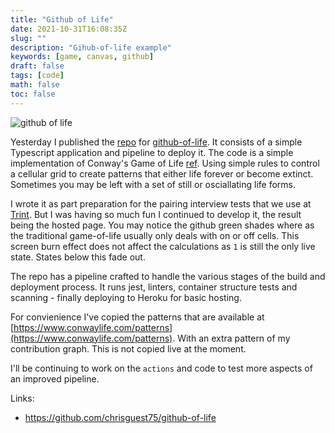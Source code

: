 ```yaml
---
title: "Github of Life"
date: 2021-10-31T16:08:35Z
slug: ""
description: "Gihub-of-life example"
keywords: [game, canvas, github]
draft: false
tags: [code]
math: false
toc: false
---
```

![github of life](/github-of-life-screen.png)

Yesterday I published the [repo](https://github.com/chrisguest75/github-of-life) for [github-of-life](http://github-of-life.herokuapp.com/). It consists of a simple Typescript application and pipeline to deploy it.  The code is a simple implementation of Conway's Game of Life [ref](https://en.m.wikipedia.org/wiki/Conway%27s_Game_of_Life).  Using simple rules to control a cellular grid to create patterns that either life forever or become extinct.  Sometimes you may be left with a set of still or osciallating life forms.   

I wrote it as part preparation for the pairing interview tests that we use at [Trint](https://trint.com).  But I was having so much fun I continued to develop it, the result being the hosted page.  You may notice the github green shades where as the traditional game-of-life usually only deals with on or off cells.  This screen burn effect does not affect the calculations as `1` is still the only live state.  States below this fade out.   

The repo has a pipeline crafted to handle the various stages of the build and deployment process.  It runs jest, linters, container structure tests and scanning - finally deploying to Heroku for basic hosting.  

For convienience I've copied the patterns that are available at [https://www.conwaylife.com/patterns](https://www.conwaylife.com/patterns).  With an extra pattern of my contribution graph.  This is not copied live at the moment.
 
I'll be continuing to work on the `actions` and code to test more aspects of an improved pipeline.  


Links:  
* https://github.com/chrisguest75/github-of-life



